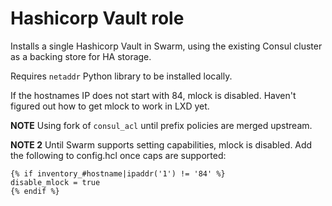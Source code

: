 Hashicorp Vault role
====================

Installs a single Hashicorp Vault in Swarm, using the existing Consul cluster as a backing store for HA storage.

Requires `netaddr` Python library to be installed locally.

If the hostnames IP does not start with 84, mlock is disabled. Haven't figured out how to get mlock to work in LXD yet.

**NOTE**
Using fork of `consul_acl` until prefix policies are merged upstream.

**NOTE 2**
Until Swarm supports setting capabilities, mlock is disabled.
Add the following to config.hcl once caps are supported:

```hcl
{% if inventory_#hostname|ipaddr('1') != '84' %}
disable_mlock = true
{% endif %}
```
